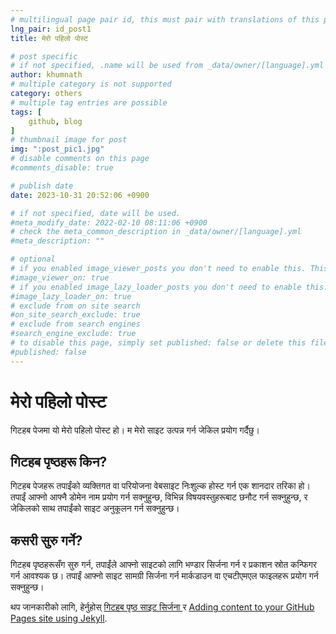 ```yaml
---
# multilingual page pair id, this must pair with translations of this page. (This name must be unique)
lng_pair: id_post1
title: मेरो पहिलो पोस्ट

# post specific
# if not specified, .name will be used from _data/owner/[language].yml
author: khumnath
# multiple category is not supported
category: others
# multiple tag entries are possible
tags: [
    github, blog
]
# thumbnail image for post
img: ":post_pic1.jpg"
# disable comments on this page
#comments_disable: true

# publish date
date: 2023-10-31 20:52:06 +0900

# if not specified, date will be used.
#meta_modify_date: 2022-02-10 08:11:06 +0900
# check the meta_common_description in _data/owner/[language].yml
#meta_description: ""

# optional
# if you enabled image_viewer_posts you don't need to enable this. This is only if image_viewer_posts = false
#image_viewer_on: true
# if you enabled image_lazy_loader_posts you don't need to enable this. This is only if image_lazy_loader_posts = false
#image_lazy_loader_on: true
# exclude from on site search
#on_site_search_exclude: true
# exclude from search engines
#search_engine_exclude: true
# to disable this page, simply set published: false or delete this file
#published: false
---
```


# मेरो पहिलो पोस्ट

गिटहब पेजमा यो मेरो पहिलो पोस्ट हो। म मेरो साइट उत्पन्न गर्न जेकिल प्रयोग गर्दैछु।

## गिटहब पृष्ठहरू किन?

गिटहब पेजहरू तपाईंको व्यक्तिगत वा परियोजना वेबसाइट निःशुल्क होस्ट गर्न एक शानदार तरिका हो। तपाईं आफ्नो आफ्नै डोमेन नाम प्रयोग गर्न सक्नुहुन्छ, विभिन्न विषयवस्तुहरूबाट छनौट गर्न सक्नुहुन्छ, र जेकिलको साथ तपाईंको साइट अनुकूलन गर्न सक्नुहुन्छ।

## कसरी सुरु गर्ने?

गिटहब पृष्ठहरूसँग सुरु गर्न, तपाईंले आफ्नो साइटको लागि भण्डार सिर्जना गर्न र प्रकाशन स्रोत कन्फिगर गर्न आवश्यक छ। तपाईं आफ्नो साइट सामग्री सिर्जना गर्न मार्कडाउन वा एचटीएमएल फाइलहरू प्रयोग गर्न सक्नुहुन्छ। 
 

थप जानकारीको लागि, हेर्नुहोस् [गिटहब पृष्ठ साइट सिर्जना ](https://docs.github.com/en/pages/getting-started-with-github-pages/creating-a-github-pages-site)  र [Adding content to your GitHub Pages site using Jekyll](https://docs.github.com/en/pages/setting-up-a-github-pages-site-with-jekyll/adding-content-to-your-github-pages-site-using-jekyll).

